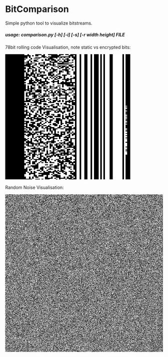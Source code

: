 # BitComparison
Simple python tool to visualize bitstreams. 
 
##### usage: comparison.py [-h] [-i] [-s] [-r width height] FILE

78bit rolling code Visualisation, note static vs encrypted bits: 

![Image Rolling Code](https://raw.githubusercontent.com/lachlanpage/BitComparison/master/comparison.png)


Random Noise Visualisation: 

![Image random bitstream](https://raw.githubusercontent.com/lachlanpage/BitComparison/master/_random.png)


